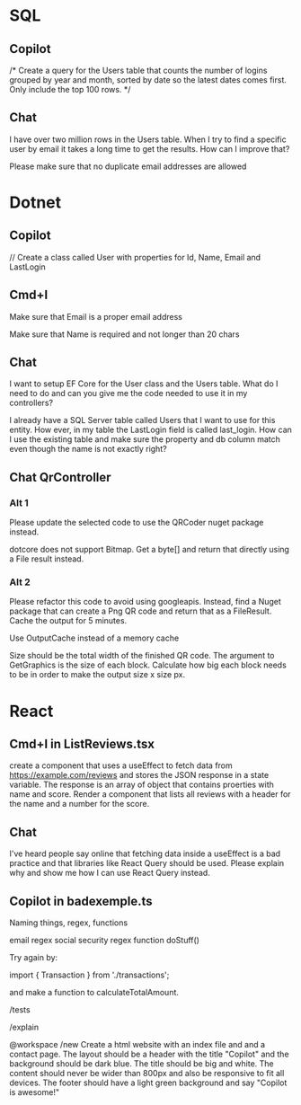 # SQL

## Copilot
/* Create a query for the Users table that counts the number of logins 
grouped by year and month, 
sorted by date so the latest dates comes first. 
Only include the top 100 rows.
*/


## Chat
I have over two million rows in the Users table. When I try to find a specific user by email it takes a long time to get the results. How can I improve that?

Please make sure that no duplicate email addresses are allowed



# Dotnet

## Copilot

// Create a class called User with properties for Id, Name, Email and LastLogin

## Cmd+I
Make sure that Email is a proper email address

Make sure that Name is required and not longer than 20 chars

## Chat

I want to setup EF Core for the User class and the Users table. What do I need to do and can you give me the code needed to use it in my controllers?

I already have a SQL Server table called Users that I want to use for this entity. How ever, in my table the LastLogin field is called last_login. How can I use the existing table and make sure the property and db column match even though the name is not exactly right?

## Chat QrController

### Alt 1
Please update the selected code to use the QRCoder nuget package instead. 

dotcore does not support Bitmap. Get a byte[] and return that directly using a File result instead.

### Alt 2
Please refactor this code to avoid using googleapis. Instead, find a Nuget package that can create a Png QR code and return that as a FileResult. Cache the output for 5 minutes.

Use OutputCache instead of a memory cache

Size should be the total width of the finished QR code. The argument to GetGraphics is the size of each block. Calculate how big each block needs to be in order to make the output size x size px.


# React

## Cmd+I in ListReviews.tsx
create a component that uses a useEffect to fetch data from https://example.com/reviews and stores the JSON response in a state variable. The response is an array of object that contains proerties with name and score. Render a component that lists all reviews with a header for the name and a number for the score. 

## Chat
I've heard people say online that fetching data inside a useEffect is a bad practice and that libraries like React Query should be used. Please explain why and show me how I can use React Query instead.

## Copilot in badexemple.ts
Naming things, regex, functions

email regex
social security regex
function doStuff()

Try again by:

import { Transaction } from './transactions';

and make a function to calculateTotalAmount.


/tests

/explain

@workspace /new Create a html website with an index file and and a contact page. The layout should be a header with the title "Copilot" and the background should be dark blue. The title should be big and white. The content should never be wider than 800px and also be responsive to fit all devices. The footer should have a light green background and say "Copilot is awesome!"




